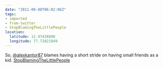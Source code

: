 ```yaml
---
date: "2011-09-08T06:02:06Z"
tags:
- imported
- from-twitter
- StopBlamingTheLittlePeople
location:
  latitude: 12.97428898
  longitude: 77.72821849
---
```

So, [@alexkantor87](https://twitter.com/alexkantor87) blames having a short stride on having small friends as a kid. [StopBlamingTheLittlePeople](/tags/stopblamingthelittlepeople)
